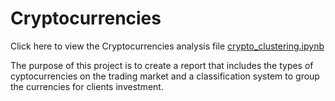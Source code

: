 # Cryptocurrencies

Click here to view the Cryptocurrencies analysis file [crypto_clustering.ipynb](crypto_clustering.ipynb)

The purpose of this project is to create a report that includes the types of cyptocurrencies on the trading market and a classification system to group the currencies for clients investment. 